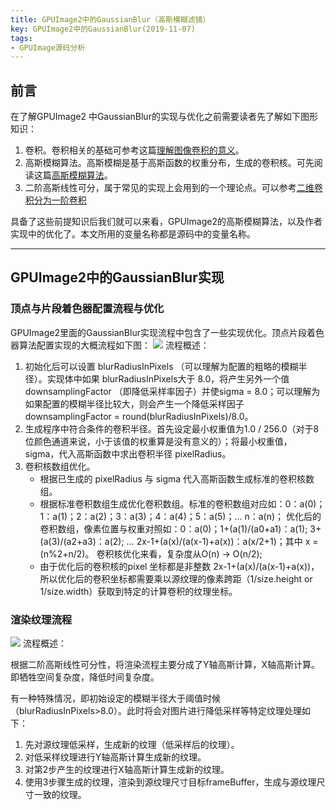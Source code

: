 ```yaml
---
title: GPUImage2中的GaussianBlur（高斯模糊滤镜）
key: GPUImage2中的GaussianBlur(2019-11-07)
tags:
- GPUImage源码分析
---
```


## 前言


在了解GPUImage2 中GaussianBlur的实现与优化之前需要读者先了解如下图形知识：

1. 卷积。卷积相关的基础可参考这篇[理解图像卷积的意义](https://blog.csdn.net/chaipp0607/article/details/72236892)。
2. 高斯模糊算法。高斯模糊是基于高斯函数的权重分布，生成的卷积核。可先阅读这篇[高斯模糊算法](http://www.ruanyifeng.com/blog/2012/11/gaussian_blur.html)。
3. 二阶高斯线性可分，属于常见的实现上会用到的一个理论点。可以参考[二维卷积分为一阶卷积](https://blog.csdn.net/qq_36359022/article/details/80188873)

具备了这些前提知识后我们就可以来看，GPUImage2的高斯模糊算法，以及作者实现中的优化了。本文所用的变量名称都是源码中的变量名称。



------------

## GPUImage2中的GaussianBlur实现



### 顶点与片段着色器配置流程与优化

GPUImage2里面的GaussianBlur实现流程中包含了一些实现优化。顶点片段着色器算法配置实现的大概流程如下图：
![](https://images.xiaozhuanlan.com/photo/2019/b9d9b28a477aa0e2dfbf52361bc856eb.png)
流程概述：

1. 初始化后可以设置 blurRadiusInPixels （可以理解为配置的粗略的模糊半径）。实现体中如果 blurRadiusInPixels大于 8.0，将产生另外一个值 downsamplingFactor （即降低采样率因子）并使sigma = 8.0；可以理解为如果配置的模糊半径比较大，则会产生一个降低采样因子 downsamplingFactor = round(blurRadiusInPixels)/8.0。
2. 生成程序中符合条件的卷积半径。首先设定最小权重值为1.0 / 256.0（对于8位颜色通道来说，小于该值的权重算是没有意义的）；将最小权重值，sigma，代入高斯函数中求出卷积半径 pixelRadius。
3. 卷积核数组优化。
   - 根据已生成的 pixelRadius 与 sigma 代入高斯函数生成标准的卷积核数组。
   - 根据标准卷积数组生成优化卷积数组。标准的卷积数组对应如：0：a(0)；1：a(1)；2：a(2)；3：a(3)；4：a(4)；5：a(5)；… n：a(n)； 优化后的卷积数组，像素位置与权重对照如：0：a(0)；1+(a(1)/(a0+a1)：a(1); 3+(a(3)/(a2+a3)：a(2); … 2x-1+(a(x)/(a(x-1)+a(x))：a(x/2+1)；其中 x = (n%2+n/2)。  卷积核优化来看，复杂度从O(n) -> O(n/2);
   - 由于优化后的卷积核的pixel 坐标都是非整数 2x-1+(a(x)/(a(x-1)+a(x))，所以优化后的卷积坐标都需要乘以源纹理的像素跨距（1/size.height  or 1/size.width）获取到特定的计算卷积的纹理坐标。

### 渲染纹理流程
![](https://images.xiaozhuanlan.com/photo/2019/e64c9134219b6f08872f1d2427688952.png)
流程概述：

根据二阶高斯线性可分性，将渲染流程主要分成了Y轴高斯计算，X轴高斯计算。即牺牲空间复杂度，降低时间复杂度。

有一种特殊情况，即初始设定的模糊半径大于阈值时候（blurRadiusInPixels>8.0）。此时将会对图片进行降低采样等特定纹理处理如下：

1. 先对源纹理低采样，生成新的纹理（低采样后的纹理）。
2. 对低采样纹理进行Y轴高斯计算生成新的纹理。
3. 对第2步产生的纹理进行X轴高斯计算生成新的纹理。
4. 使用3步骤生成的纹理，渲染到源纹理尺寸目标frameBuffer，生成与源纹理尺寸一致的纹理。
